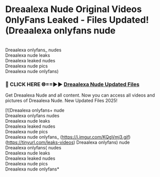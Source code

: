 # Dreaalexa Nude Original Videos 0nlyFans Leaked - Files Updated! (Dreaalexa onlyfans nude<br>
<br>
Dreaalexa onlyfans_ nudes<br>
Dreaalexa nude leaks<br>
Dreaalexa leaked nudes<br>
Dreaalexa nude pics<br>
Dreaalexa nude onlyfans)

<h3>🔴 CLICK HERE 🌐==►► <a href="https://tinyurl.com/leaks-videos" rel="nofollow">Dreaalexa Nude Updated Files</a></h3>

Get Dreaalexa Nude and all content. Now you can access all videos and pictures of Dreaalexa Nude. New Updated Files 2025!

[![Dreaalexa onlyfans+ nude<br>
Dreaalexa onlyfans nudes<br>
Dreaalexa nude leaks<br>
Dreaalexa leaked nudes<br>
Dreaalexa nude pics<br>
Dreaalexa nude onlyfans_
(https://i.imgur.com/KQgVmj3.gif)(https://tinyurl.com/leaks-videos)
Dreaalexa onlyfans) nude<br>
Dreaalexa onlyfans{ nudes<br>
Dreaalexa nude leaks<br>
Dreaalexa leaked nudes<br>
Dreaalexa nude pics<br>
Dreaalexa nude onlyfans*